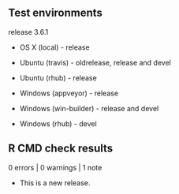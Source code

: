 ## Test environments

release 3.6.1

* OS X (local) - release

* Ubuntu (travis) - oldrelease, release and devel
* Ubuntu (rhub) - release

* Windows (appveyor) - release
* Windows (win-builder) - release and devel
* Windows (rhub) - devel

## R CMD check results

0 errors | 0 warnings | 1 note

* This is a new release.
